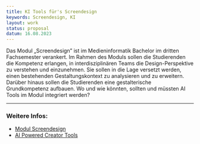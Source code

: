 ```yaml
---
title: KI Tools für's Screendesign
keywords: Screendesign, KI
layout: work
status: proposal
datum: 16.08.2023
---
```


Das Modul „Screendesign” ist im Medieninformatik Bachelor im dritten Fachsemester verankert. Im Rahmen des Moduls sollen die Studierenden die Kompetenz erlangen, in interdisziplinären Teams die Design-Perspektive zu verstehen und einzunehmen. Sie sollen in die Lage versetzt werden, einen bestehenden Gestaltungskontext zu analysieren und zu erweitern. Darüber hinaus sollen die Studierenden eine gestalterische Grundkompetenz aufbauen. Wo und wie könnten, sollten und müssten AI Tools im Modul integriert werden? 

---
### Weitere Infos:
- [Modul Screendesign](https://th-koeln.github.io/mi-bachelor-screendesign/)
- [AI Powered Creator Tools](https://miro.com/app/board/uXjVP1tqX3k=/?share_link_id=206411122255)